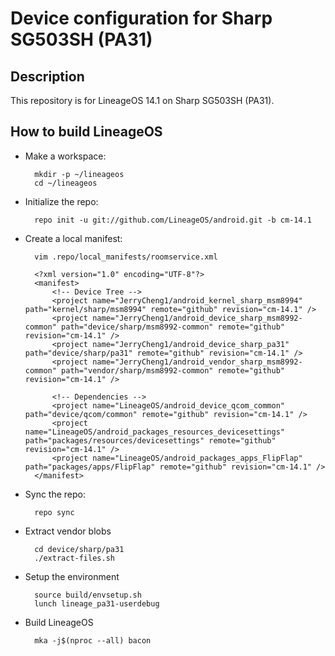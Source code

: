 Device configuration for Sharp SG503SH (PA31)
========================================================

Description
-----------

This repository is for LineageOS 14.1 on Sharp SG503SH (PA31).

How to build LineageOS
----------------------

* Make a workspace:

        mkdir -p ~/lineageos
        cd ~/lineageos

* Initialize the repo:

        repo init -u git://github.com/LineageOS/android.git -b cm-14.1

* Create a local manifest:

        vim .repo/local_manifests/roomservice.xml

        <?xml version="1.0" encoding="UTF-8"?>
        <manifest>
            <!-- Device Tree -->
            <project name="JerryCheng1/android_kernel_sharp_msm8994" path="kernel/sharp/msm8994" remote="github" revision="cm-14.1" />
            <project name="JerryCheng1/android_device_sharp_msm8992-common" path="device/sharp/msm8992-common" remote="github" revision="cm-14.1" />
            <project name="JerryCheng1/android_device_sharp_pa31" path="device/sharp/pa31" remote="github" revision="cm-14.1" />
            <project name="JerryCheng1/android_vendor_sharp_msm8992-common" path="vendor/sharp/msm8992-common" remote="github" revision="cm-14.1" />

            <!-- Dependencies -->
            <project name="LineageOS/android_device_qcom_common" path="device/qcom/common" remote="github" revision="cm-14.1" />
            <project name="LineageOS/android_packages_resources_devicesettings" path="packages/resources/devicesettings" remote="github" revision="cm-14.1" />
            <project name="LineageOS/android_packages_apps_FlipFlap" path="packages/apps/FlipFlap" remote="github" revision="cm-14.1" />
        </manifest>

* Sync the repo:

        repo sync

* Extract vendor blobs

        cd device/sharp/pa31
        ./extract-files.sh

* Setup the environment

        source build/envsetup.sh
        lunch lineage_pa31-userdebug

* Build LineageOS

        mka -j$(nproc --all) bacon
